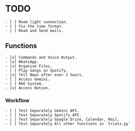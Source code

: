 # TODO

    - [ ] Room light connection.
    - [ ] Fix the time format.
    - [ ] Read and Send mails.

## Functions

    - [x] Commands and Voice Output.
    - [x] WhatsApp.
    - [x] Organise Files.
    - [ ] Play Songs on Spotify.
    - [x] Tell News after ever 2 hours.
    - [ ] Access Gemini.
    - [ ] RAG System.
    - [x] Access Notion.

### Workflow

    - [ ] Test Separately Gemini API.
    - [ ] Test Separately Spotify API.
    - [ ] Test Separately Google Drive, Calendar, Mail.
    - [ ] Test Separately All other functions in `trials.py`
  